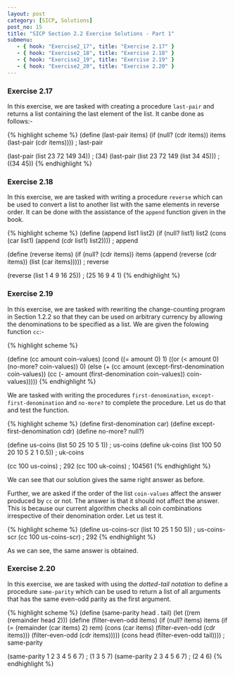 ```yaml
---
layout: post
category: [SICP, Solutions]
post_no: 15
title: "SICP Section 2.2 Exercise Solutions - Part 1"
submenu:
   - { hook: "Exercise2_17", title: "Exercise 2.17" }
   - { hook: "Exercise2_18", title: "Exercise 2.18" }
   - { hook: "Exercise2_19", title: "Exercise 2.19" }
   - { hook: "Exercise2_20", title: "Exercise 2.20" }
---
```


### Exercise 2.17<a name="Exercise2_17">&nbsp;</a>

In this exercise, we are tasked with creating a procedure `last-pair` and returns a list containing the last element of the list. It canbe done as follows:-

{% highlight scheme %}
(define (last-pair items)
  (if (null? (cdr items))
      items
	  (last-pair (cdr items))))
; last-pair

(last-pair (list 23 72 149 34))
; (34)
(last-pair (list 23 72 149 (list 34 45)))
; ((34 45))
{% endhighlight %}

<!--excerpt-->

### Exercise 2.18<a name="Exercise2_18">&nbsp;</a>

In this exercise, we are tasked with writing a procedure `reverse` which can be used to convert a list to another list with the same elements in reverse order. It can be done with the assistance of the `append` function given in the book.

{% highlight scheme %}
(define (append list1 list2)
  (if (null? list1)
      list2
      (cons (car list1) 
            (append (cdr list1) 
                    list2))))
; append

(define (reverse items)
  (if (null? (cdr items))
      items
      (append (reverse (cdr items))
              (list (car items)))))
; reverse

(reverse (list 1 4 9 16 25))
; (25 16 9 4 1)
{% endhighlight %}

### Exercise 2.19<a name="Exercise2_19">&nbsp;</a>

In this exercise, we are tasked with rewriting the change-counting program in Section 1.2.2 so that they can be used on arbitrary currency by allowing the denominations to be specified as a list. We are given the folowing function `cc`:-

{% highlight scheme %}


(define (cc amount coin-values)
  (cond ((= amount 0) 
         1)
        ((or (< amount 0) 
             (no-more? coin-values)) 
         0)
        (else
         (+ (cc 
             amount
             (except-first-denomination 
              coin-values))
            (cc 
             (- amount
                (first-denomination 
                 coin-values))
             coin-values)))))
{% endhighlight %}

We are tasked with writing the procedures `first-denomination`, `except-first-denomination` and `no-more?` to complete the procedure. Let us do that and test the function.

{% highlight scheme %}
(define first-denomination car)
(define except-first-denomination cdr)
(define no-more? null?)

(define us-coins 
  (list 50 25 10 5 1))
; us-coins
(define uk-coins 
  (list 100 50 20 10 5 2 1 0.5))
; uk-coins

(cc 100 us-coins)
; 292
(cc 100 uk-coins)
; 104561
{% endhighlight %}

We can see that our solution gives the same right answer as before.

Further, we are asked if the order of the list `coin-values` affect the answer produced by `cc` or not. The answer is that it should not affect the answer. This is because our current algorithm checks all coin combinations irrespective of their denomination order. Let us test it.

{% highlight scheme %}
(define us-coins-scr (list 10 25 1 50 5))
; us-coins-scr
(cc 100 us-coins-scr)
; 292
{% endhighlight %}

As we can see, the same answer is obtained.

### Exercise 2.20<a name="Exercise2_20">&nbsp;</a>

In this exercise, we are tasked with using the *dotted-tail notation* to define a procedure `same-parity` which can be used to return a list of all arguments that has the same even-odd parity as the first argument.

{% highlight scheme %}
(define (same-parity head . tail)
  (let ((rem (remainder head 2)))
    (define (filter-even-odd items)
      (if (null? items)
        items
		(if (= (remainder (car items) 2) rem)
            (cons (car items)
                  (filter-even-odd (cdr items)))
	        (filter-even-odd (cdr items)))))
    (cons head (filter-even-odd tail))))
; same-parity

(same-parity 1 2 3 4 5 6 7)
; (1 3 5 7)
(same-parity 2 3 4 5 6 7)
; (2 4 6)
{% endhighlight %}
